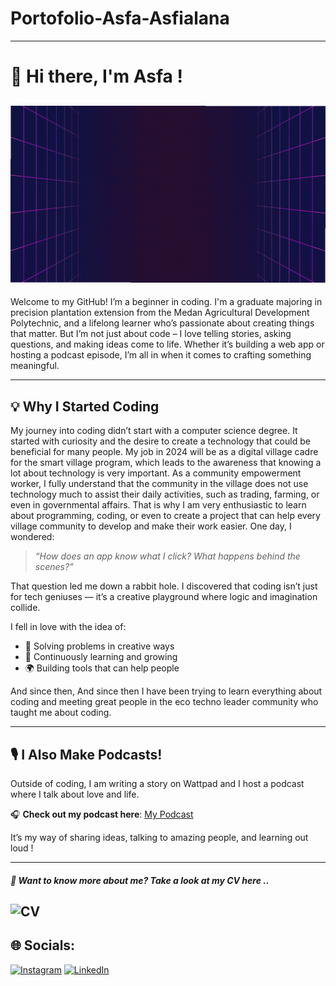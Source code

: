 # Portofolio-Asfa-Asfialana
---
# 👋 Hi there, I'm Asfa !
![new_era](https://github.com/Asfa-Asfialana/portofolio-Asfa-Asfialana/blob/main/new_era.gif)
---

Welcome to my GitHub! I’m a beginner in coding. I'm a graduate majoring in precision plantation extension from the Medan Agricultural Development Polytechnic, and a lifelong learner who’s passionate about creating things that matter.
But I’m not just about code – I love telling stories, asking questions, and making ideas come to life. Whether it’s building a web app or hosting a podcast episode, I’m all in when it comes to crafting something meaningful.

---
## 💡 Why I Started Coding

My journey into coding didn’t start with a computer science degree. It started with curiosity and the desire to create a technology that could be beneficial for many people.
My job in 2024 will be as a digital village cadre for the smart village program, which leads to the awareness that knowing a lot about technology is very important. As a community empowerment worker, I fully understand that the community in the village does not use technology much to assist their daily activities, such as trading, farming, or even in governmental affairs. That is why I am very enthusiastic to learn about programming, coding, or even to create a project that can help every village community to develop and make their work easier.
One day, I wondered:  
> *“How does an app know what I click? What happens behind the scenes?”*  

That question led me down a rabbit hole. I discovered that coding isn’t just for tech geniuses — it’s a creative playground where logic and imagination collide.

I fell in love with the idea of:
- 🔧 Solving problems in creative ways  
- 🌱 Continuously learning and growing  
- 🌍 Building tools that can help people  

And since then, And since then I have been trying to learn everything about coding and meeting great people in the eco techno leader community who taught me about coding.

---

## 🎙 I Also Make Podcasts!

Outside of coding, I am writing a story on Wattpad and I host a podcast where I talk about love and life.

🎧 **Check out my podcast here**: [My Podcast](https://link-to-your-podcast.com)

It’s my way of sharing ideas, talking to amazing people, and learning out loud !

---
##### 👋 Want to know more about me? Take a look at my CV here ..
![CV](https://github.com/Asfa-Asfialana/portofolio-Asfa-Asfialana/tree/main/CV-PDF)
---


## 🌐 Socials:
[![Instagram](https://img.shields.io/badge/Instagram-%23E4405F.svg?logo=Instagram&logoColor=white)](https://instagram.com/AS.ASFIALN) [![LinkedIn](https://img.shields.io/badge/LinkedIn-%230077B5.svg?logo=linkedin&logoColor=white)](https://linkedin.com/in/https://www.linkedin.com/in/asfaasfialana86/) 

